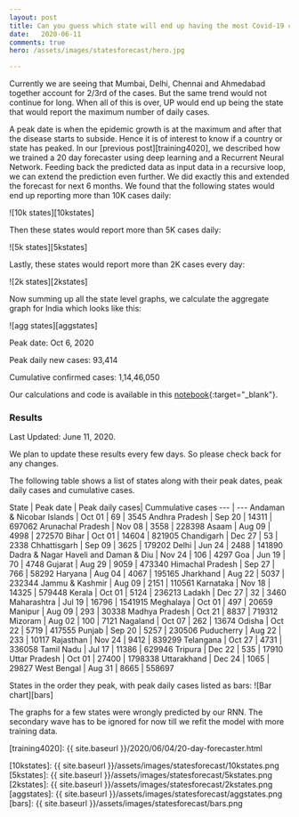 ```yaml
---
layout: post
title: Can you guess which state will end up having the most Covid-19 cases?
date:   2020-06-11
comments: true
hero: /assets/images/statesforecast/hero.jpg

---
```


Currently we are seeing that Mumbai, Delhi, Chennai and Ahmedabad together account for 2/3rd of the cases. But the same trend would not continue for long. When all of this is over, UP would end up being the state that would report the maximum number of daily cases.

A peak date is when the epidemic growth is at the maximum and after that the disease starts to subside. Hence it is of interest to know if a country or state has peaked. In our [previous post][training4020], we described how we trained a 20 day forecaster using deep learning and a Recurrent Neural Network. Feeding back the predicted data as input data in a recursive loop, we can extend the prediction even further. We did exactly this and extended the forecast for next 6 months. We found that the following states would end up reporting more than 10K cases daily: 

![10k states][10kstates]

Then these states would report more than 5K cases daily:

![5k states][5kstates]

Lastly, these states would report more than 2K cases every day:

![2k states][2kstates]

Now summing up all the state level graphs, we calculate the aggregate graph for India which looks like this:

![agg states][aggstates]

Peak date: Oct 6, 2020

Peak daily new cases: 93,414

Cumulative confirmed cases: 1,14,46,050

Our calculations and code is available in this [notebook][notebook]{:target="_blank"}.

### Results
Last Updated: June 11, 2020. 

We plan to update these results every few days. So please check back for any changes.

<a name="table"></a>
The following table shows a list of states along with their peak dates, peak daily cases and cumulative cases.

State | Peak date | Peak daily cases| Cummulative cases
 --- | ---
Andaman & Nicobar Islands | Oct 01 | 69 | 3545
Andhra Pradesh | Sep 20 | 14311 | 697062
Arunachal Pradesh | Nov 08 | 3558 | 228398
Asaam | Aug 09 | 4998 | 272570
Bihar | Oct 01 | 14604 | 821905
Chandigarh | Dec 27 | 53 | 2338
Chhattisgarh | Sep 09 | 3625 | 179202
Delhi | Jun 24 | 2488 | 141890
Dadra & Nagar Haveli and Daman & Diu | Nov 24 | 106 | 4297
Goa | Jun 19 | 70 | 4748
Gujarat | Aug 29 | 9059 | 473340
Himachal Pradesh | Sep 27 | 766 | 58292
Haryana | Aug 04 | 4067 | 195165
Jharkhand | Aug 22 | 5037 | 232344
Jammu & Kashmir | Aug 09 | 2151 | 110561
Karnataka | Nov 18 | 14325 | 579448
Kerala | Oct 01 | 5124 | 236213
Ladakh | Dec 27 | 32 | 3460
Maharashtra | Jul 19 | 16796 | 1541915
Meghalaya | Oct 01 | 497 | 20659
Manipur | Aug 09 | 293 | 30338
Madhya Pradesh | Oct 21 | 8837 | 719312
Mizoram | Aug 02 | 100 | 7121
Nagaland | Oct 07 | 262 | 13674
Odisha | Oct 22 | 5719 | 417555
Punjab | Sep 20 | 5257 | 230506
Puducherry | Aug 22 | 233 | 10117
Rajasthan | Nov 24 | 9412 | 839299
Telangana | Oct 27 | 4731 | 336058
Tamil Nadu | Jul 17 | 11386 | 629946
Tripura | Dec 22 | 535 | 17910
Uttar Pradesh | Oct 01 | 27400 | 1798338
Uttarakhand | Dec 24 | 1065 | 29827
West Bengal | Aug 31 | 8665 | 558697

States in the order they peak, with peak daily cases listed as bars:
![Bar chart][bars]


The graphs for a few states were wrongly predicted by our RNN. The secondary wave has to be ignored for now till we refit the model with more training data.


[notebook]: https://nbviewer.jupyter.org/github/VICS-CORE/stats/blob/master/11_YudistirNet.ipynb
[training4020]: {{ site.baseurl }}/2020/06/04/20-day-forecaster.html

[10kstates]: {{ site.baseurl }}/assets/images/statesforecast/10kstates.png
[5kstates]: {{ site.baseurl }}/assets/images/statesforecast/5kstates.png
[2kstates]: {{ site.baseurl }}/assets/images/statesforecast/2kstates.png
[aggstates]: {{ site.baseurl }}/assets/images/statesforecast/aggstates.png
[bars]: {{ site.baseurl }}/assets/images/statesforecast/bars.png
